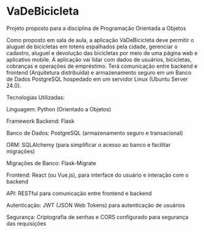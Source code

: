 # VaDeBicicleta
Projeto proposto para a disciplina de Programação Orientada a Objetos

Como proposto em sala de aula, a aplicação VáDeBicicleta deve permitir o aluguel de bicicletas em totens espalhados pela cidade, gerenciar o cadastro, aluguel e devolução das bicicletas por meio de uma página web e aplicativo mobile.
A aplicação vai lidar com dados de usuários, bicicletas, cobranças e operações de empréstimo.
Terá comunicação entre backend e frontend (Arquitetura distribuída) e armazenamento seguro em um Banco de Dados PostgreSQL hospedado em um servidor Linux (Ubuntu Server 24.0).

Tecnologias Utilizadas:

Linguagem: Python (Orientado a Objetos)

Framework Backend: Flask

Banco de Dados: PostgreSQL (armazenamento seguro e transacional)

ORM: SQLAlchemy (para simplificar o acesso ao banco e facilitar migrações)

Migrações de Banco: Flask-Migrate

Frontend: React (ou Vue.js), para interface do usuário e interação com o backend

API: RESTful para comunicação entre frontend e backend

Autenticação: JWT (JSON Web Tokens) para autenticação de usuários

Segurança: Criptografia de senhas e CORS configurado para segurança das requisições
